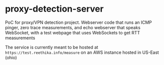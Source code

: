 # proxy-detection-server
PoC for proxy/VPN detection project. Webserver code that runs an ICMP pinger, zero trace measurements, and echo webserver that speaks WebSocket, with a test webpage that uses WebSockets to get RTT measurements

The service is currently meant to be hosted at `https://test.reethika.info/measure` on an AWS instance hosted in US-East (ohio)

